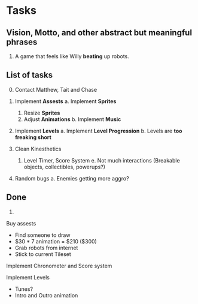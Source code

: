 # Tasks

## Vision, Motto, and other abstract but meaningful phrases

1. A game that feels like Willy **beating** up robots.

## List of tasks

0. Contact Matthew, Tait and Chase

1. Implement **Assests**
  a. Implement **Sprites**
    1) Resize **Sprites**
    2) Adjust **Animations**
  b. Implement **Music**

2. Implement **Levels**
  a. Implement **Level Progression**
  b. Levels are **too freaking short**

3. Clean Kinesthetics
    1) Level Timer, Score System
  e. Not much interactions (Breakable objects, collectibles, powerups?)

4. Random bugs
  a. Enemies getting more aggro?

## Done

1. 


Buy assests
- Find someone to draw
- \$30 * 7 animation = \$210 ($300)
- Grab robots from internet
- Stick to current Tileset

Implement Chronometer and Score system

Implement Levels
- Tunes?
- Intro and Outro animation

